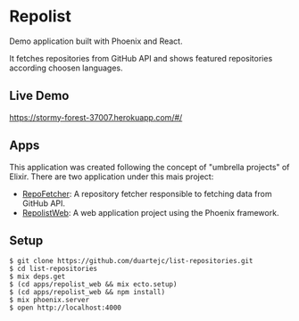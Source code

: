 # Repolist

Demo application built with Phoenix and React.

It fetches repositories from GitHub API and shows featured repositories according choosen languages.

## Live Demo

https://stormy-forest-37007.herokuapp.com/#/

## Apps

This application was created following the concept of "umbrella projects" of Elixir.
There are two application under this mais project:

- [RepoFetcher](apps/repo_fetcher): A repository fetcher responsible to fetching data from GitHub API.
- [RepolistWeb](apps/repolist_web): A web application project using the Phoenix framework.

## Setup

    $ git clone https://github.com/duartejc/list-repositories.git
    $ cd list-repositories
    $ mix deps.get
    $ (cd apps/repolist_web && mix ecto.setup)
    $ (cd apps/repolist_web && npm install)
    $ mix phoenix.server
    $ open http://localhost:4000

